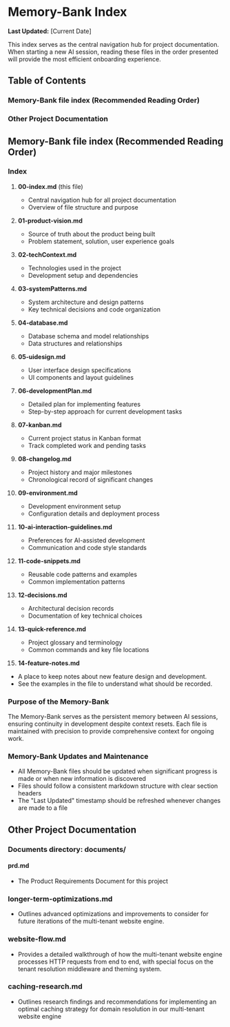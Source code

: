 # Memory-Bank Index

**Last Updated:** [Current Date]

This index serves as the central navigation hub for project documentation. When starting a new AI session, reading these files in the order presented will provide the most efficient onboarding experience.

## Table of Contents
### Memory-Bank file index (Recommended Reading Order)
### Other Project Documentation

## Memory-Bank file index (Recommended Reading Order)

### Index

1. **00-index.md** (this file)
   - Central navigation hub for all project documentation
   - Overview of file structure and purpose

2. **01-product-vision.md**
   - Source of truth about the product being built
   - Problem statement, solution, user experience goals

3. **02-techContext.md**
   - Technologies used in the project
   - Development setup and dependencies

4. **03-systemPatterns.md**
   - System architecture and design patterns
   - Key technical decisions and code organization

5. **04-database.md**
   - Database schema and model relationships
   - Data structures and relationships

6. **05-uidesign.md**
   - User interface design specifications
   - UI components and layout guidelines

7. **06-developmentPlan.md**
   - Detailed plan for implementing features
   - Step-by-step approach for current development tasks

8. **07-kanban.md**
   - Current project status in Kanban format
   - Track completed work and pending tasks

9. **08-changelog.md**
   - Project history and major milestones
   - Chronological record of significant changes

10. **09-environment.md**
    - Development environment setup
    - Configuration details and deployment process

11. **10-ai-interaction-guidelines.md**
    - Preferences for AI-assisted development
    - Communication and code style standards

12. **11-code-snippets.md**
    - Reusable code patterns and examples
    - Common implementation patterns

13. **12-decisions.md**
    - Architectural decision records
    - Documentation of key technical choices

14. **13-quick-reference.md**
    - Project glossary and terminology
    - Common commands and key file locations

15. **14-feature-notes.md**
   - A place to keep notes about new feature design and development.  
   - See the examples in the file to understand what should be recorded.

### Purpose of the Memory-Bank

The Memory-Bank serves as the persistent memory between AI sessions, ensuring continuity in development despite context resets. Each file is maintained with precision to provide comprehensive context for ongoing work.

### Memory-Bank Updates and Maintenance

- All Memory-Bank files should be updated when significant progress is made or when new information is discovered
- Files should follow a consistent markdown structure with clear section headers
- The "Last Updated" timestamp should be refreshed whenever changes are made to a file

## Other Project Documentation

### Documents directory: documents/

#### prd.md
- The Product Requirements Document for this project

### longer-term-optimizations.md
- Outlines advanced optimizations and improvements to consider for future iterations of the multi-tenant website engine.

### website-flow.md
- Provides a detailed walkthrough of how the multi-tenant website engine processes HTTP requests from end to end, with special focus on the tenant resolution middleware and theming system.

### caching-research.md
- Outlines research findings and recommendations for implementing an optimal caching strategy for domain resolution in our multi-tenant website engine
